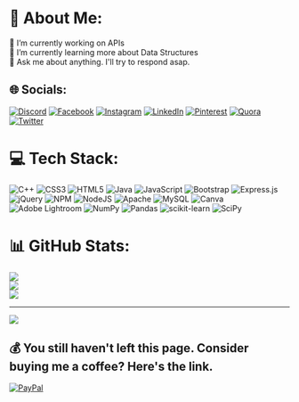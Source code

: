 # 💫 About Me:
🔭 I’m currently working on APIs<br>🌱 I’m currently learning more about Data Structures<br>💬 Ask me about anything. I'll try to respond asap.


## 🌐 Socials:
[![Discord](https://img.shields.io/badge/Discord-%237289DA.svg?logo=discord&logoColor=white)](htttps://discord.gg/https://discord.gg/SABxr9Aw) [![Facebook](https://img.shields.io/badge/Facebook-%231877F2.svg?logo=Facebook&logoColor=white)](https://facebook.com/xtechilad) [![Instagram](https://img.shields.io/badge/Instagram-%23E4405F.svg?logo=Instagram&logoColor=white)](https://instagram.com/xtechilad) [![LinkedIn](https://img.shields.io/badge/LinkedIn-%230077B5.svg?logo=linkedin&logoColor=white)](https://linkedin.com/in/xtechilad) [![Pinterest](https://img.shields.io/badge/Pinterest-%23E60023.svg?logo=Pinterest&logoColor=white)](https://pinterest.com/xtechilad) [![Quora](https://img.shields.io/badge/Quora-%23B92B27.svg?logo=Quora&logoColor=white)](https://quora.com/profile/xtechilad) [![Twitter](https://img.shields.io/badge/Twitter-%231DA1F2.svg?logo=Twitter&logoColor=white)](https://twitter.com/xtechilad) 

# 💻 Tech Stack:
![C++](https://img.shields.io/badge/c++-%2300599C.svg?style=for-the-badge&logo=c%2B%2B&logoColor=white) ![CSS3](https://img.shields.io/badge/css3-%231572B6.svg?style=for-the-badge&logo=css3&logoColor=white) ![HTML5](https://img.shields.io/badge/html5-%23E34F26.svg?style=for-the-badge&logo=html5&logoColor=white) ![Java](https://img.shields.io/badge/java-%23ED8B00.svg?style=for-the-badge&logo=java&logoColor=white) ![JavaScript](https://img.shields.io/badge/javascript-%23323330.svg?style=for-the-badge&logo=javascript&logoColor=%23F7DF1E) ![Bootstrap](https://img.shields.io/badge/bootstrap-%23563D7C.svg?style=for-the-badge&logo=bootstrap&logoColor=white) ![Express.js](https://img.shields.io/badge/express.js-%23404d59.svg?style=for-the-badge&logo=express&logoColor=%2361DAFB) ![jQuery](https://img.shields.io/badge/jquery-%230769AD.svg?style=for-the-badge&logo=jquery&logoColor=white) ![NPM](https://img.shields.io/badge/NPM-%23000000.svg?style=for-the-badge&logo=npm&logoColor=white) ![NodeJS](https://img.shields.io/badge/node.js-6DA55F?style=for-the-badge&logo=node.js&logoColor=white) ![Apache](https://img.shields.io/badge/apache-%23D42029.svg?style=for-the-badge&logo=apache&logoColor=white) ![MySQL](https://img.shields.io/badge/mysql-%2300f.svg?style=for-the-badge&logo=mysql&logoColor=white) ![Canva](https://img.shields.io/badge/Canva-%2300C4CC.svg?style=for-the-badge&logo=Canva&logoColor=white) ![Adobe Lightroom](https://img.shields.io/badge/Adobe%20Lightroom-31A8FF.svg?style=for-the-badge&logo=Adobe%20Lightroom&logoColor=white) ![NumPy](https://img.shields.io/badge/numpy-%23013243.svg?style=for-the-badge&logo=numpy&logoColor=white) ![Pandas](https://img.shields.io/badge/pandas-%23150458.svg?style=for-the-badge&logo=pandas&logoColor=white) ![scikit-learn](https://img.shields.io/badge/scikit--learn-%23F7931E.svg?style=for-the-badge&logo=scikit-learn&logoColor=white) ![SciPy](https://img.shields.io/badge/SciPy-%230C55A5.svg?style=for-the-badge&logo=scipy&logoColor=%white)
# 📊 GitHub Stats:
![](https://github-readme-stats.vercel.app/api?username=xtechilad&theme=nightowl&hide_border=false&include_all_commits=true&count_private=false)<br/>
![](https://github-readme-streak-stats.herokuapp.com/?user=xtechilad&theme=nightowl&hide_border=false)<br/>
![](https://github-readme-stats.vercel.app/api/top-langs/?username=xtechilad&theme=nightowl&hide_border=false&include_all_commits=true&count_private=false&layout=compact)

---
[![](https://visitcount.itsvg.in/api?id=xtechilad&icon=5&color=1)](https://visitcount.itsvg.in)

  ## 💰 You still haven't left this page. Consider buying me a coffee? Here's the link.
  [![PayPal](https://img.shields.io/badge/PayPal-00457C?style=for-the-badge&logo=paypal&logoColor=white)](https://paypal.me/payxtechilad)
